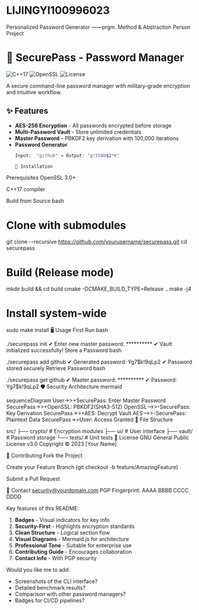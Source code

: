 # LIJINGYI100996023
Personalized Password Generator ——prgm. Method &amp; Abstraction Person Project
# 🔐 SecurePass - Password Manager

![C++17](https://img.shields.io/badge/C++-17-blue.svg)
![OpenSSL](https://img.shields.io/badge/OpenSSL-3.0-green.svg)
![License](https://img.shields.io/badge/License-GPLv3-orange.svg)

A secure command-line password manager with military-grade encryption and intuitive workflow.

## ✨ Features

- **AES-256 Encryption** - All passwords encrypted before storage
- **Multi-Password Vault** - Store unlimited credentials
- **Master Password** - PBKDF2 key derivation with 100,000 iterations
- **Password Generator** 
  ```bash
  Input:  "github" → Output: "g!th8b$2*K"

  🚀 Installation
Prerequisites
OpenSSL 3.0+

C++17 compiler

Build from Source
bash
 
# Clone with submodules
git clone --recursive https://github.com/yourusername/securepass.git
cd securepass

# Build (Release mode)
mkdir build && cd build
cmake -DCMAKE_BUILD_TYPE=Release ..
make -j4

# Install system-wide
sudo make install
🖥️ Usage
First Run
bash
 
./securepass init
✔ Enter new master password: **********
✔ Vault initialized successfully!
Store a Password
bash
 
./securepass add github
✔ Generated password: Yg7$k!9qLp2
✔ Password stored securely
Retrieve Password
bash
 
./securepass get github
✔ Master password: **********
✔ Password: Yg7$k!9qLp2
🛡️ Security Architecture
mermaid
 
sequenceDiagram
    User->>+SecurePass: Enter Master Password
    SecurePass->>+OpenSSL: PBKDF2(SHA3-512)
    OpenSSL-->>-SecurePass: Key Derivation
    SecurePass->>+AES: Decrypt Vault
    AES-->>-SecurePass: Plaintext Data
    SecurePass->>User: Access Granted
📂 File Structure

src/
├── crypto/      # Encryption modules
├── ui/          # User interface
├── vault/       # Password storage
└── tests/       # Unit tests
📜 License
GNU General Public License v3.0
Copyright © 2023 [Your Name]

🤝 Contributing
Fork the Project

Create your Feature Branch (git checkout -b feature/AmazingFeature)

Submit a Pull Request

📧 Contact
security@yourdomain.com
PGP Fingerprint: AAAA BBBB CCCC DDDD

 

Key features of this README:

1. **Badges** - Visual indicators for key info
2. **Security-First** - Highlights encryption standards
3. **Clean Structure** - Logical section flow
4. **Visual Diagrams** - Mermaid.js for architecture
5. **Professional Tone** - Suitable for enterprise use
6. **Contributing Guide** - Encourages collaboration
7. **Contact Info** - With PGP security

Would you like me to add:
- Screenshots of the CLI interface?
- Detailed benchmark results?
- Comparison with other password managers?
- Badges for CI/CD pipelines?
